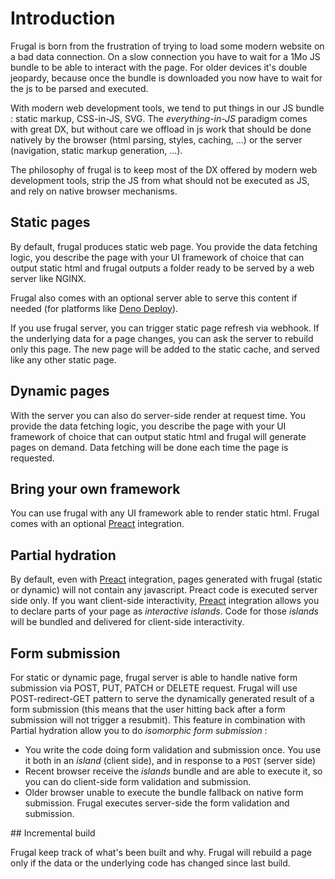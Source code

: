 # Introduction

Frugal is born from the frustration of trying to load some modern website on a bad data connection. On a slow connection you have to wait for a 1Mo JS bundle to be able to interact with the page. For older devices it's double jeopardy, because once the bundle is downloaded you now have to wait for the js to be parsed and executed.

With modern web development tools, we tend to put things in our JS bundle : static markup, CSS-in-JS, SVG. The _everything-in-JS_ paradigm comes with great DX, but without care we offload in js work that should be done natively by the browser (html parsing, styles, caching, ...) or the server (navigation, static markup generation, ...).

The philosophy of frugal is to keep most of the DX offered by modern web development tools, strip the JS from what should not be executed as JS, and rely on native browser mechanisms.

## Static pages

By default, frugal produces static web page. You provide the data fetching logic, you describe the page with your UI framework of choice that can output static html and frugal outputs a folder ready to be served by a web server like NGINX.

Frugal also comes with an optional server able to serve this content if needed (for platforms like [Deno Deploy](https://deno.com/deploy)).

If you use frugal server, you can trigger static page refresh via webhook. If the underlying data for a page changes, you can ask the server to rebuild only this page. The new page will be added to the static cache, and served like any other static page.

## Dynamic pages

With the server you can also do server-side render at request time. You provide the data fetching logic, you describe the page with your UI framework of choice that can output static html and frugal will generate pages on demand. Data fetching will be done each time the page is requested.

## Bring your own framework

You can use frugal with any UI framework able to render static html. Frugal comes with an optional [Preact](https://preactjs.com/) integration.

## Partial hydration

By default, even with [Preact](https://preactjs.com/) integration, pages generated with frugal (static or dynamic) will not contain any javascript. Preact code is executed server side only. If you want client-side interactivity, [Preact](https://preactjs.com/) integration allows you to declare parts of your page as _interactive islands_. Code for those _islands_ will be bundled and delivered for client-side interactivity.

## Form submission

For static or dynamic page, frugal server is able to handle native form submission via POST, PUT, PATCH or DELETE request. Frugal will use POST-redirect-GET pattern to serve the dynamically generated result of a form submission (this means that the user hitting back after a form submission will not trigger a resubmit).
This feature in combination with Partial hydration allow you to do _isomorphic form submission_ :

- You write the code doing form validation and submission once. You use it both in an _island_ (client side), and in response to a `POST` (server side)
- Recent browser receive the _islands_ bundle and are able to execute it, so you can do client-side form validation and submission.
- Older browser unable to execute the bundle fallback on native form submission. Frugal executes server-side the form validation and submission.

## Incremental build

Frugal keep track of what's been built and why. Frugal will rebuild a page only if the data or the underlying code has changed since last build.
